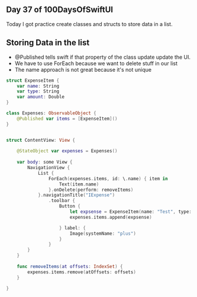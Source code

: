 ## Day 37 of 100DaysOfSwiftUI

Today I got practice create classes and structs to store data in a list.  


## Storing Data in the list

- @Published tells swift if that property of the class update update the UI.
- We have to use ForEach because we want to delete stuff in our list
- The name approach is not great because it's not unique

```swift
struct ExpenseItem {
    var name: String
    var type: String
    var amount: Double
}

class Expenses: ObservableObject {
    @Published var items = [ExpenseItem]()
}


struct ContentView: View {
    
    @StateObject var expenses = Expenses()
        
    var body: some View {
        NavigationView {
            List {
                ForEach(expenses.items, id: \.name) { item in
                    Text(item.name)
                }.onDelete(perform: removeItems)
            }.navigationTitle("IExpense")
                .toolbar {
                    Button {
                        let expsense = ExpenseItem(name: "Test", type: "Personal", amount: 5)
                        expenses.items.append(expsense)

                    } label: {
                        Image(systemName: "plus")
                    }
                }
        }
    }
    
    func removeItems(at offsets: IndexSet) {
        expenses.items.remove(atOffsets: offsets)
    }
    
}
```
